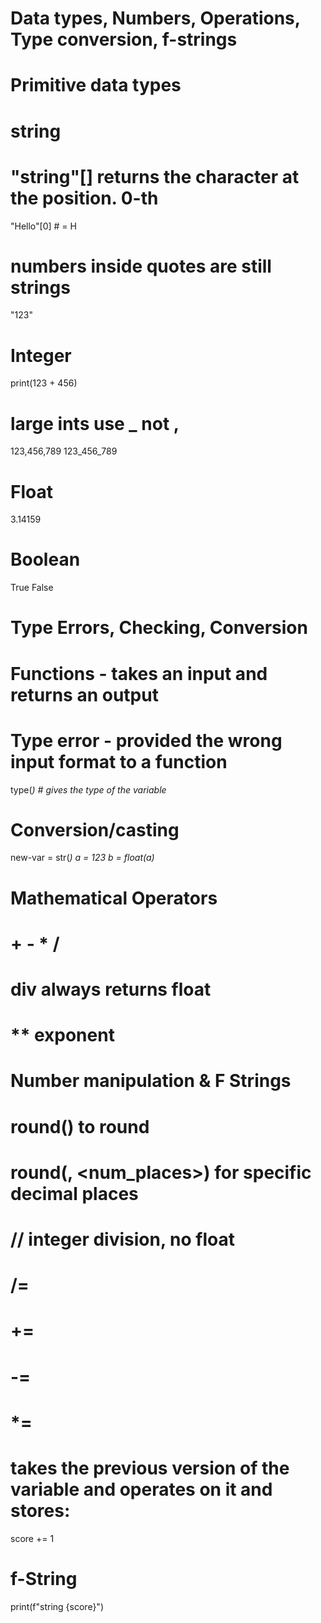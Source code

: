 # Data types, Numbers, Operations, Type conversion, f-strings

# Primitive data types
# string
# "string"[<num>] returns the character at the position. 0-th
"Hello"[0] # = H

# numbers inside quotes are still strings
"123"

# Integer
print(123 + 456)

# large ints use _ not ,
123,456,789
123_456_789

# Float
3.14159

# Boolean
True
False

# Type Errors, Checking, Conversion

# Functions - takes an input and returns an output
# Type error - provided the wrong input format to a function
type(<var>) # gives the type of the variable

# Conversion/casting
new-var = str(<var>)
a = 123
b = float(a)

# Mathematical Operators
# + - * /
# div always returns float
# ** exponent

# Number manipulation & F Strings

# round(<int>) to round
#  round(<int>, <num_places>) for specific decimal places

# // integer division, no float

# /= 
# +=
# -=
# *=
# takes the previous version of the variable and operates on it and stores:
score += 1

# f-String
print(f"string {score}")
